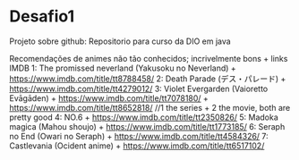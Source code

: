 # Desafio1
Projeto sobre github: Repositorio para curso da DIO em java

Recomendações de animes não tão conhecidos; incrivelmente bons + links IMDB
1: The promissed neverland (Yakusoku no Neverland) + https://www.imdb.com/title/tt8788458/
2: Death Parade (デス・パレード) + https://www.imdb.com/title/tt4279012/
3: Violet Evergarden (Vaioretto Evāgāden) + https://www.imdb.com/title/tt7078180/ + https://www.imdb.com/title/tt8652818/ //1 the series + 2 the movie, both are pretty good
4: NO.6 + https://www.imdb.com/title/tt2350826/
5: Madoka magica (Mahou shoujo) + https://www.imdb.com/title/tt1773185/
6: Seraph no End (Owari no Seraph) + https://www.imdb.com/title/tt4584326/
7: Castlevania (Ocident anime) + https://www.imdb.com/title/tt6517102/
